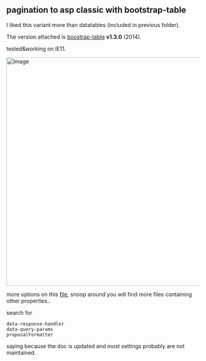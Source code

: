 ## pagination to asp classic with bootstrap-table

I liked this variant more than datatables (included in previous folder).  

The version attached is [boostrap-table](https://github.com/wenzhixin/bootstrap-table) **v1.3.0** (2014).  

tested&working on IE11.

<img width="983" height="595" alt="Image" src="https://github.com/user-attachments/assets/b70d2c63-192f-4b8c-91d3-abdc7f9639b2" />  

more options on this [file](https://github.com/pipiscrew/fb_organizer/blob/master/src/tab_dashboard_seller_paid_list.php), snoop around you will find more files containing other properties..  

search for
```
data-response-handler
data-query-params
proposalFormatter
```

saying because the doc is updated and most settings probably are not maintained.